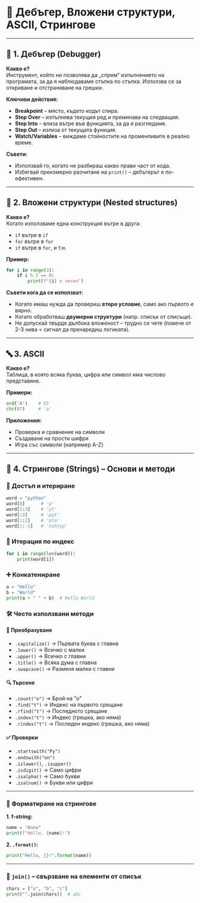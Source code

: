 # 📘 Дебъгер, Вложени структури, ASCII, Стрингове

---

## 🐞 1. Дебъгер (Debugger)

**Какво е?**  
Инструмент, който ни позволява да „спрем“ изпълнението на програмата, за да я наблюдаваме стъпка по стъпка. Използва се за откриване и отстраняване на грешки.

**Ключови действия:**
- **Breakpoint** – място, където кодът спира.
- **Step Over** – изпълнява текущия ред и преминава на следващия.
- **Step Into** – влиза вътре във функцията, за да я разгледаме.
- **Step Out** – излиза от текущата функция.
- **Watch/Variables** – виждаме стойностите на променливите в реално време.

**Съвети:**
- Използвай го, когато не разбираш какво прави част от кода.
- Избягвай прекомерно разчитане на `print()` – дебъгерът е по-ефективен.

---

## 🔁 2. Вложени структури (Nested structures)

**Какво е?**  
Когато използваме една конструкция вътре в друга:
- `if` вътре в `if`
- `for` вътре в `for`
- `if` вътре в `for`, и т.н.

**Пример:**
```python
for i in range(3):
    if i % 2 == 0:
        print(f"{i} е четно")
```

**Съвети кога да се използват:**
- Когато имаш нужда да провериш **второ условие**, само ако първото е вярно.
- Когато обработваш **двумерни структури** (напр. списък от списъци).
- Не допускай твърде дълбока вложеност – трудно се чете (повече от 2-3 нива = сигнал да пренаредиш логиката).

---

## 🔤 3. ASCII

**Какво е?**  
Таблица, в която всяка буква, цифра или символ има числово представяне.

**Примери:**
```python
ord('A')    # 65
chr(97)     # 'a'
```

**Приложения:**
- Проверка и сравнение на символи
- Създаване на прости шифри
- Игра със символи (например A-Z)

---

## 🧵 4. Стрингове (Strings) – Основи и методи

### 📌 Достъп и итериране
```python
word = "python"
word[0]      # 'p'
word[1:3]    # 'yt'
word[:3]     # 'pyt'
word[::2]    # 'pto'
word[::-1]   # 'nohtyp'
```

### 🔁 Итерация по индекс
```python
for i in range(len(word)):
    print(word[i])
```

### ➕ Конкатениране
```python
a = "Hello"
b = "World"
print(a + " " + b)  # Hello World
```

### 🛠️ Често използвани методи

#### 🔡 Преобразуване
- `.capitalize()` → Първата буква с главна
- `.lower()` → Всичко с малки
- `.upper()` → Всичко с главни
- `.title()` → Всяка дума с главна
- `.swapcase()` → Разменя малки с главни

#### 🔍 Търсене
- `.count("о")` → Брой на "о"
- `.find("t")` → Индекс на първото срещане
- `.rfind("t")` → Последното срещане
- `.index("t")` → Индекс (грешка, ако няма)
- `.rindex("t")` → Последен индекс (грешка, ако няма)

#### ✅ Проверки
- `.startswith("Py")`
- `.endswith("on")`
- `.islower()`, `.isupper()`
- `.isdigit()` → Само цифри
- `.isalpha()` → Само букви
- `.isalnum()` → Букви или цифри

---

### 🧩 Форматиране на стрингове

**1. f-string:**
```python
name = "Anna"
print(f"Hello, {name}!")
```

**2. `.format()`:**
```python
print("Hello, {}!".format(name))
```

---

### 🔗 `join()` – свързване на елементи от списък
```python
chars = ["a", "b", "c"]
print("".join(chars))  # abc
```
